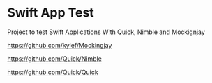 # Swift App Test
Project to test Swift Applications With Quick, Nimble and Mockignjay


https://github.com/kylef/Mockingjay

https://github.com/Quick/Nimble

https://github.com/Quick/Quick
